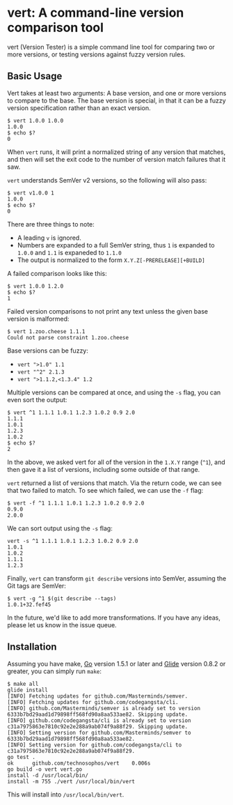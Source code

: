 # vert: A command-line version comparison tool

vert (Version Tester) is a simple command line tool for comparing two or
more versions, or testing versions against fuzzy version rules.

## Basic Usage

Vert takes at least two arguments: A base version, and one or more
versions to compare to the base. The base version is special, in that it
can be a fuzzy version specification rather than an exact version.

```
$ vert 1.0.0 1.0.0
1.0.0
$ echo $?
0
```

When `vert` runs, it will print a normalized string of any version that
matches, and then will set the exit code to the number of version match
failures that it saw.

`vert` understands SemVer v2 versions, so the following will also pass:

```
$ vert v1.0.0 1
1.0.0
$ echo $?
0
```

There are three things to note:

- A leading `v` is ignored.
- Numbers are expanded to a full SemVer string, thus `1` is expanded to
  `1.0.0` and `1.1` is expaneded to `1.1.0`
- The output is normalized to the form `X.Y.Z[-PRERELEASE][+BUILD]`

A failed comparison looks like this:

```
$ vert 1.0.0 1.2.0
$ echo $?
1
```

Failed version comparisons to not print any text unless the given base
version is malformed:

```
$ vert 1.zoo.cheese 1.1.1
Could not parse constraint 1.zoo.cheese
```

Base versions can be fuzzy:

- `vert ">1.0" 1.1`
- `vert "^2" 2.1.3`
- `vert ">1.1.2,<1.3.4" 1.2`

Multiple versions can be compared at once, and using the `-s` flag, you
can even sort the output:

```
$ vert ^1 1.1.1 1.0.1 1.2.3 1.0.2 0.9 2.0
1.1.1
1.0.1
1.2.3
1.0.2
$ echo $?
2
```

In the above, we asked vert for all of the version in the `1.X.Y` range
(`^1`), and then gave it a list of versions, including some outside of
that range.

`vert` returned a list of versions that match. Via the return code, we
can see that two failed to match. To see which failed, we can use the
`-f` flag:

```
$ vert -f ^1 1.1.1 1.0.1 1.2.3 1.0.2 0.9 2.0
0.9.0
2.0.0
```

We can sort output using the `-s` flag:

```
vert -s ^1 1.1.1 1.0.1 1.2.3 1.0.2 0.9 2.0
1.0.1
1.0.2
1.1.1
1.2.3
```

Finally, `vert` can transform `git describe` versions into SemVer,
assuming the Git tags are SemVer:

```
$ vert -g ^1 $(git describe --tags)
1.0.1+32.fef45
```

In the future, we'd like to add more transformations. If you have any
ideas, please let us know in the issue queue.

## Installation

Assuming you have make, [Go](http://golang.org) version 1.5.1 or later and
[Glide](https://github.com/Masterminds/glide) version 0.8.2 or greater, you can
simply run `make`:

```
$ make all
glide install
[INFO] Fetching updates for github.com/Masterminds/semver.
[INFO] Fetching updates for github.com/codegangsta/cli.
[INFO] github.com/Masterminds/semver is already set to version 6333b7bd29aad1d79898ff568fd90a8aa533ae82. Skipping update.
[INFO] github.com/codegangsta/cli is already set to version c31a7975863e7810c92e2e288a9ab074f9a88f29. Skipping update.
[INFO] Setting version for github.com/Masterminds/semver to 6333b7bd29aad1d79898ff568fd90a8aa533ae82.
[INFO] Setting version for github.com/codegangsta/cli to c31a7975863e7810c92e2e288a9ab074f9a88f29.
go test .
ok  	github.com/technosophos/vert	0.006s
go build -o vert vert.go
install -d /usr/local/bin/
install -m 755 ./vert /usr/local/bin/vert
```

This will install into `/usr/local/bin/vert`.
